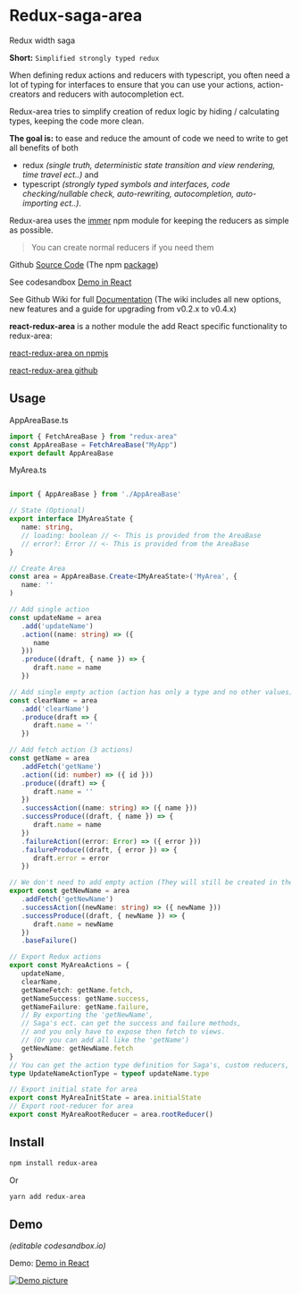 # Redux-saga-area

Redux width saga

**Short:** `Simplified strongly typed redux`

When defining redux actions and reducers with typescript,
you often need a lot of typing for interfaces to ensure that you can use your actions,
action-creators and reducers with autocompletion ect.

Redux-area tries to simplify creation of redux logic by hiding / calculating types,
keeping the code more clean.

**The goal is:** to ease and reduce the amount of code we need to write to get all benefits of both

- redux _(single truth, deterministic state transition and view rendering, time travel ect..)_
  and
- typescript _(strongly typed symbols and interfaces, code checking/nullable check, auto-rewriting, autocompletion, auto-importing ect..)_.

Redux-area uses the [immer](https://github.com/immerjs/immer) npm module for keeping the reducers as simple as possible.

> You can create normal reducers if you need them

Github [Source Code](https://github.com/alfnielsen/redux-area) (The npm [package](https://www.npmjs.com/package/redux-area))

See codesandbox [Demo in React](https://codesandbox.io/s/redux-area-base-ex-tb1lr?fontsize=14&hidenavigation=1&theme=dark)

See Github Wiki for full [Documentation](https://github.com/alfnielsen/redux-area/wiki) (The wiki includes all new options, new features and a guide for upgrading from v0.2.x to v0.4.x)

**react-redux-area** is a nother module the add React specific functionality to redux-area:

[react-redux-area on npmjs](https://www.npmjs.com/package/react-redux-area)

[react-redux-area github](github.com/alfnielsen/react-redux-area)

## Usage

AppAreaBase.ts

```ts
import { FetchAreaBase } from "redux-area"
const AppAreaBase = FetchAreaBase("MyApp")
export default AppAreaBase
```

MyArea.ts

```ts

import { AppAreaBase } from './AppAreaBase'

// State (Optional)
export interface IMyAreaState {
   name: string,
   // loading: boolean // <- This is provided from the AreaBase
   // error?: Error // <- This is provided from the AreaBase
}

// Create Area
const area = AppAreaBase.Create<IMyAreaState>('MyArea', {
   name: ''
)

// Add single action
const updateName = area
   .add('updateName')
   .action((name: string) => ({
      name
   }))
   .produce((draft, { name }) => {
      draft.name = name
   })

// Add single empty action (action has only a type and no other values)
const clearName = area
   .add('clearName')
   .produce(draft => {
      draft.name = ''
   })

// Add fetch action (3 actions)
const getName = area
   .addFetch('getName')
   .action((id: number) => ({ id }))
   .produce((draft) => {
      draft.name = ''
   })
   .successAction((name: string) => ({ name }))
   .successProduce((draft, { name }) => {
      draft.name = name
   })
   .failureAction((error: Error) => ({ error }))
   .failureProduce((draft, { error }) => {
      draft.error = error
   })

// We don't need to add empty action (They will still be created in the 'getNewName')
export const getNewName = area
   .addFetch('getNewName')
   .successAction((newName: string) => ({ newName }))
   .successProduce((draft, { newName }) => {
      draft.name = newName
   })
   .baseFailure()

// Export Redux actions
export const MyAreaActions = {
   updateName,
   clearName,
   getNameFetch: getName.fetch,
   getNameSuccess: getName.success,
   getNameFailure: getName.failure,
   // By exporting the 'getNewName',
   // Saga's ect. can get the success and failure methods,
   // and you only have to expose then fetch to views.
   // (Or you can add all like the 'getName')
   getNewName: getNewName.fetch
}
// You can get the action type definition for Saga's, custom reducers, ect. like this:
type UpdateNameActionType = typeof updateName.type

// Export initial state for area
export const MyAreaInitState = area.initialState
// Export root-reducer for area
export const MyAreaRootReducer = area.rootReducer()
```

## Install

```sh
npm install redux-area
```

Or

```sh
yarn add redux-area
```

## Demo

_(editable codesandbox.io)_

Demo: [Demo in React](https://codesandbox.io/s/redux-saga-area-base-ex-071pn)

[![Demo picture](./ExImage.png)](https://codesandbox.io/s/redux-saga-area-base-ex-071pn)

